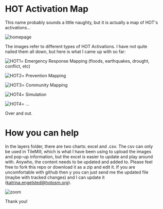 HOT Activation Map
==================

This name probably sounds a little naughty, but it is actually a map of HOT's activations... 

![homepage](https://raw.github.com/MappingKat/HOTsexywebsite/master/homepage.png)

The images refer to different types of HOT Activations.  I have not quite nailed them all down, but here is what I came 
up with so far:

![HOT1](https://raw.github.com/MappingKat/HOTsexywebsite/master/HOT.png)= Emergency Response Mapping (floods, earthquakes, 
drought, conflict, etc)

![HOT2](https://raw.github.com/MappingKat/HOTsexywebsite/master/HOT2.png)= Prevention Mapping

![HOT3](https://raw.github.com/MappingKat/HOTsexywebsite/master/HOT3.png)= Community Mapping

![HOT4](https://raw.github.com/MappingKat/HOTsexywebsite/master/HOT4.png)= Simulation

![HOT4](https://raw.github.com/MappingKat/HOTsexywebsite/master/HOT5.png)= ...


Over and out.  

How you can help
================
In the layers folder, there are two charts: excel and .csv.  The csv can only be used in TileMill, which is what I have been using to upload the images and pop-up information, but the excel is easier to update and play around with.  Anywho, the content needs to be updated and added to.  Please feel free to fork this repo or download it as a zip and edit it.  If you are uncomfortable with github then y 
you can just send me the updated file (maybe with tracked changes) and I can update it (katrina.engelsted@hotosm.org).

![zoom](https://raw.github.com/MappingKat/HOTsexywebsite/master/zoom.png)

Thank you!
